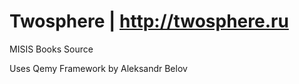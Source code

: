 Twosphere | http://twosphere.ru
=========

MISIS Books Source

Uses Qemy Framework by Aleksandr Belov
